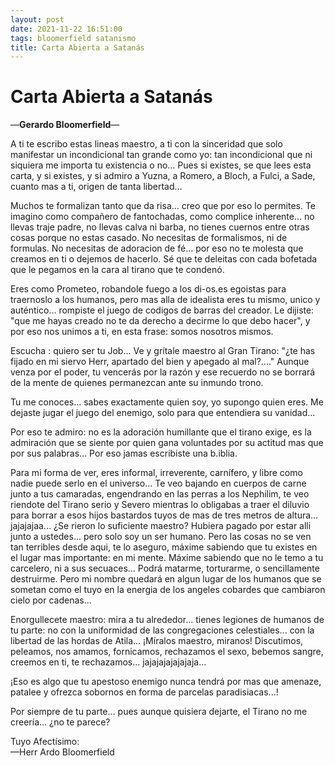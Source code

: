 ```yaml
---
layout: post
date: 2021-11-22 16:51:00
tags: bloomerfield satanismo
title: Carta Abierta a Satanás
---
```

# Carta Abierta a Satanás

—**Gerardo Bloomerfield**—

A ti te escribo estas lineas maestro, a ti con la sinceridad que solo manifestar un incondicional tan grande como yo: tan incondicional que ni siquiera me importa tu existencia o no... Pues si existes, se que lees esta carta, y si existes, y si admiro a Yuzna, a Romero, a Bloch, a Fulci, a Sade, cuanto mas a ti, origen de tanta libertad...

Muchos te formalizan tanto que da risa... creo que por eso lo permites. Te imagino como compañero de fantochadas, como complice inherente... no llevas traje padre, no llevas calva ni barba, no tienes cuernos entre otras cosas porque no estas casado. No necesitas de formalismos, ni de formulas. No necesitas de adoracion de fé... por eso no te molesta que creamos en ti o dejemos de hacerlo. Sé que te deleitas con cada bofetada que le pegamos en la cara al tirano que te condenó.

Eres como Prometeo, robandole fuego a los di-os.es egoistas para traernoslo a los humanos, pero mas alla de idealista eres tu mismo, unico y auténtico... rompiste el juego de codigos de barras del creador. Le dijiste: "que me hayas creado no te da derecho a decirme lo que debo hacer", y por eso nos unimos a ti, en esta frase: somos nosotros mismos.

Escucha : quiero ser tu Job... Ve y grítale maestro al Gran Tirano: "¿te has fijado en mi siervo Herr, apartado del bien y apegado al mal?...." Aunque venza por el poder, tu vencerás por la razón y ese recuerdo no se borrará de la mente de quienes permanezcan ante su inmundo trono.

Tu me conoces... sabes exactamente quien soy, yo supongo quien eres. Me dejaste jugar el juego del enemigo, solo para que entendiera su vanidad...

Por eso te admiro: no es la adoración humillante que el tirano exige, es la admiración que se siente por quien gana voluntades por su actitud mas que por sus palabras... Por eso jamas escribiste una b.iblia.

Para mi forma de ver, eres informal, irreverente, carnífero, y libre como nadie puede serlo en el universo... Te veo bajando en cuerpos de carne junto a tus camaradas, engendrando en las perras a los Nephilim, te veo riendote del Tirano serio y Severo mientras lo obligabas a traer el diluvio para borrar a esos hijos bastardos tuyos de mas de tres metros de altura... jajajajaa... ¿Se rieron lo suficiente maestro? Hubiera pagado por estar alli junto a ustedes... pero solo soy un ser humano. Pero las cosas no se ven tan terribles desde aqui, te lo aseguro, máxime sabiendo que tu existes en el lugar mas importante: en mi mente. Máxime sabiendo que no le temo a tu carcelero, ni a sus secuaces... Podrá matarme, torturarme, o sencillamente destruirme. Pero mi nombre quedará en algun lugar de los humanos que se sometan como el tuyo en la energia de los angeles cobardes que cambiaron cielo por cadenas...

Enorgullecete maestro: mira a tu alrededor... tienes legiones de humanos de tu parte: no con la uniformidad de las congregaciones celestiales... con la libertad de las hordas de Atila... ¡Míralos maestro, miranos! Discutimos, peleamos, nos amamos, fornicamos, rechazamos el sexo, bebemos sangre, creemos en ti, te rechazamos... jajajajajajajaja...

¡Eso es algo que tu apestoso enemigo nunca tendrá por mas que amenaze, patalee y ofrezca sobornos en forma de parcelas paradisiacas...!

Por siempre de tu parte... pues aunque quisiera dejarte, el Tirano no me creería... ¿no te parece?

Tuyo Afectísimo:  
—Herr Ardo Bloomerfield